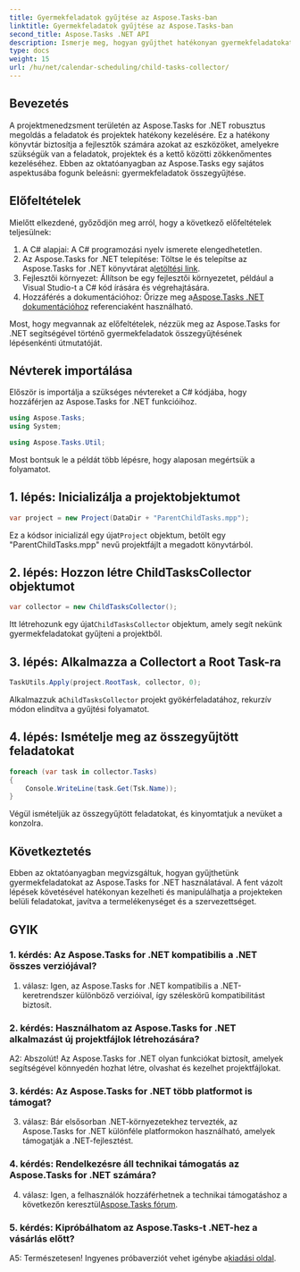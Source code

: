```yaml
---
title: Gyermekfeladatok gyűjtése az Aspose.Tasks-ban
linktitle: Gyermekfeladatok gyűjtése az Aspose.Tasks-ban
second_title: Aspose.Tasks .NET API
description: Ismerje meg, hogyan gyűjthet hatékonyan gyermekfeladatokat az Aspose.Tasks for .NET használatával. Javítsa a projektmenedzsmentet .NET-alkalmazásaiban.
type: docs
weight: 15
url: /hu/net/calendar-scheduling/child-tasks-collector/
---
```

## Bevezetés

A projektmenedzsment területén az Aspose.Tasks for .NET robusztus megoldás a feladatok és projektek hatékony kezelésére. Ez a hatékony könyvtár biztosítja a fejlesztők számára azokat az eszközöket, amelyekre szükségük van a feladatok, projektek és a kettő közötti zökkenőmentes kezeléséhez. Ebben az oktatóanyagban az Aspose.Tasks egy sajátos aspektusába fogunk beleásni: gyermekfeladatok összegyűjtése.

## Előfeltételek

Mielőtt elkezdené, győződjön meg arról, hogy a következő előfeltételek teljesülnek:

1. A C# alapjai: A C# programozási nyelv ismerete elengedhetetlen.
2.  Az Aspose.Tasks for .NET telepítése: Töltse le és telepítse az Aspose.Tasks for .NET könyvtárat a[letöltési link](https://releases.aspose.com/tasks/net/).
3. Fejlesztői környezet: Állítson be egy fejlesztői környezetet, például a Visual Studio-t a C# kód írására és végrehajtására.
4.  Hozzáférés a dokumentációhoz: Őrizze meg a[Aspose.Tasks .NET dokumentációhoz](https://reference.aspose.com/tasks/net/) referenciaként használható.

Most, hogy megvannak az előfeltételek, nézzük meg az Aspose.Tasks for .NET segítségével történő gyermekfeladatok összegyűjtésének lépésenkénti útmutatóját.

## Névterek importálása

Először is importálja a szükséges névtereket a C# kódjába, hogy hozzáférjen az Aspose.Tasks for .NET funkcióihoz.

```csharp
using Aspose.Tasks;
using System;

using Aspose.Tasks.Util;

```

Most bontsuk le a példát több lépésre, hogy alaposan megértsük a folyamatot.

## 1. lépés: Inicializálja a projektobjektumot

```csharp
var project = new Project(DataDir + "ParentChildTasks.mpp");
```

 Ez a kódsor inicializál egy újat`Project` objektum, betölt egy "ParentChildTasks.mpp" nevű projektfájlt a megadott könyvtárból.

## 2. lépés: Hozzon létre ChildTasksCollector objektumot

```csharp
var collector = new ChildTasksCollector();
```

 Itt létrehozunk egy újat`ChildTasksCollector` objektum, amely segít nekünk gyermekfeladatokat gyűjteni a projektből.

## 3. lépés: Alkalmazza a Collectort a Root Task-ra

```csharp
TaskUtils.Apply(project.RootTask, collector, 0);
```

 Alkalmazzuk a`ChildTasksCollector` projekt gyökérfeladatához, rekurzív módon elindítva a gyűjtési folyamatot.

## 4. lépés: Ismételje meg az összegyűjtött feladatokat

```csharp
foreach (var task in collector.Tasks)
{
    Console.WriteLine(task.Get(Tsk.Name));
}
```

Végül ismételjük az összegyűjtött feladatokat, és kinyomtatjuk a nevüket a konzolra.

## Következtetés

Ebben az oktatóanyagban megvizsgáltuk, hogyan gyűjthetünk gyermekfeladatokat az Aspose.Tasks for .NET használatával. A fent vázolt lépések követésével hatékonyan kezelheti és manipulálhatja a projekteken belüli feladatokat, javítva a termelékenységet és a szervezettséget.

## GYIK

### 1. kérdés: Az Aspose.Tasks for .NET kompatibilis a .NET összes verziójával?

1. válasz: Igen, az Aspose.Tasks for .NET kompatibilis a .NET-keretrendszer különböző verzióival, így széleskörű kompatibilitást biztosít.

### 2. kérdés: Használhatom az Aspose.Tasks for .NET alkalmazást új projektfájlok létrehozására?

A2: Abszolút! Az Aspose.Tasks for .NET olyan funkciókat biztosít, amelyek segítségével könnyedén hozhat létre, olvashat és kezelhet projektfájlokat.

### 3. kérdés: Az Aspose.Tasks for .NET több platformot is támogat?

3. válasz: Bár elsősorban .NET-környezetekhez tervezték, az Aspose.Tasks for .NET különféle platformokon használható, amelyek támogatják a .NET-fejlesztést.

### 4. kérdés: Rendelkezésre áll technikai támogatás az Aspose.Tasks for .NET számára?

 4. válasz: Igen, a felhasználók hozzáférhetnek a technikai támogatáshoz a következőn keresztül[Aspose.Tasks fórum](https://forum.aspose.com/c/tasks/15).

### 5. kérdés: Kipróbálhatom az Aspose.Tasks-t .NET-hez a vásárlás előtt?

 A5: Természetesen! Ingyenes próbaverziót vehet igénybe a[kiadási oldal](https://releases.aspose.com/).